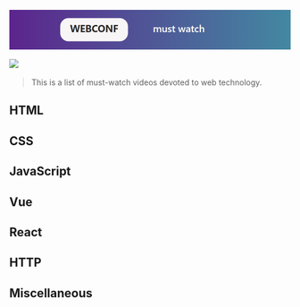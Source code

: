 ![](./logo.png)

![](https://cdn.rawgit.com/sindresorhus/awesome/d7305f38d29fed78fa85652e3a63e154dd8e8829/media/badge.svg)

> This is a list of must-watch videos devoted to  web technology.

## HTML

## CSS

## JavaScript

## Vue

## React

## HTTP

## Miscellaneous

